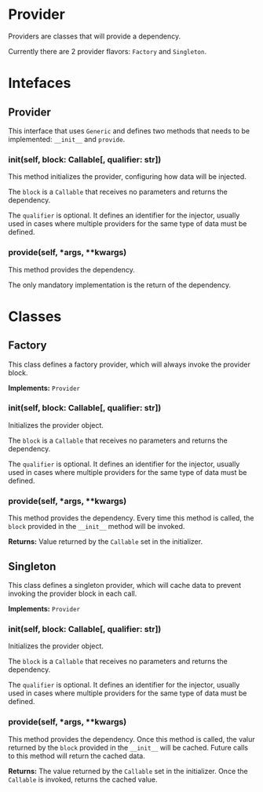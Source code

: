 # Provider

Providers are classes that will provide a dependency.

Currently there are 2 provider flavors: `Factory` and `Singleton`.


# Intefaces

## Provider

This interface that uses `Generic` and defines two methods that needs to be implemented: `__init__` and `provide`.

### __init__(self, block: Callable[, qualifier: str])

This method initializes the provider, configuring how data will be injected.

The `block` is a `Callable` that receives no parameters and returns the dependency.

The `qualifier` is optional. It defines an identifier for the injector, usually used in cases where multiple providers for the same type of data must be defined.

### provide(self, *args, **kwargs)

This method provides the dependency.

The only mandatory implementation is the return of the dependency.


# Classes

## Factory

This class defines a factory provider, which will always invoke the provider block.

**Implements:** `Provider`

### __init__(self, block: Callable[, qualifier: str])

Initializes the provider object.

The `block` is a `Callable` that receives no parameters and returns the dependency.

The `qualifier` is optional. It defines an identifier for the injector, usually used in cases where multiple providers for the same type of data must be defined.


### provide(self, *args, **kwargs)

This method provides the dependency. Every time this method is called, the `block` provided in the `__init__` method will be invoked.

**Returns:** Value returned by the `Callable` set in the initializer.


## Singleton

This class defines a singleton provider, which will cache data to prevent invoking the provider block in each call.

**Implements:** `Provider`

### __init__(self, block: Callable[, qualifier: str])

Initializes the provider object.

The `block` is a `Callable` that receives no parameters and returns the dependency.

The `qualifier` is optional. It defines an identifier for the injector, usually used in cases where multiple providers for the same type of data must be defined.


### provide(self, *args, **kwargs)

This method provides the dependency. Once this method is called, the valur returned by the `block` provided in the `__init__` will be cached. Future calls to this method will return the cached data.

**Returns:** The value returned by the `Callable` set in the initializer. Once the `Callable` is invoked, returns the cached value.
